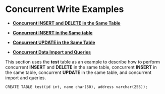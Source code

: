 # Concurrent Write Examples<a name="EN-US_TOPIC_0242370302"></a>

-   **[Concurrent INSERT and DELETE in the Same Table](concurrent-insert-and-delete-in-the-same-table.md)**  

-   **[Concurrent INSERT in the Same table](concurrent-insert-in-the-same-table.md)**  

-   **[Concurrent UPDATE in the Same Table](concurrent-update-in-the-same-table.md)**  

-   **[Concurrent Data Import and Queries](concurrent-data-import-and-queries.md)**  

This section uses the  **test**  table as an example to describe how to perform concurrent  **INSERT**  and  **DELETE**  in the same table, concurrent  **INSERT**  in the same table, concurrent  **UPDATE**  in the same table, and concurrent import and queries.

```
CREATE TABLE test(id int, name char(50), address varchar(255));
```